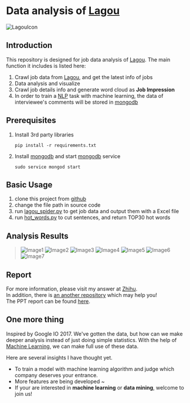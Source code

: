 # Data analysis of [Lagou](http://www.lagou.com/)
![LagouIcon](http://pstatic.lagou.com/www/static/common/widgets/header_c/modules/img/logo_d0915a9.png)

## Introduction
This repository is designed for job data analysis of [Lagou](http://www.lagou.com/). 
The main function it includes is listed here: 

1. Crawl job data from [Lagou](www.lagou.com), and get the latest info of jobs
2. Data analysis and visualize
3. Crawl job details info and generate word cloud as __Job Impression__
4. In order to train a [NLP](http://baike.baidu.com/item/nlp/25220#viewPageContent) task with machine learning, the data of interviewee's comments will be stored in [mongodb](https://docs.mongodb.com/) 

## Prerequisites
1. Install 3rd party libraries

       pip install -r requirements.txt
2. Install [mongodb](https://docs.mongodb.com/) and start [mongodb](https://docs.mongodb.com/) service

       sudo service mongod start


## Basic Usage
1. clone this project from [github](https://github.com/EclipseXuLu/LagouJob.git)
2. change the file path in source code  
3. run [lagou_spider.py](spider/lagou_spider.py) to get job data and output them with a Excel file
4. run [hot_words.py](analysis/hot_words.py) to cut sentences, and return TOP30 hot words

## Analysis Results
> ![Image1](https://pic2.zhimg.com/a0c42bc6bd7c8743687ba50305c85821_b.jpg)
> ![Image2](https://pic3.zhimg.com/f89ca5a008f8ad84a1a2121888aa10c2_b.jpg)
> ![Image3](https://pic1.zhimg.com/85b930c6aff823a3b8ee73973d20f274_b.jpg)
> ![Image4](https://pic2.zhimg.com/0ce1858e3f261f0a90e50e79bd057e8d_b.png)
> ![Image5](https://pic3.zhimg.com/3854e7ca5a8c53e5bb98a2ae3add4a8e_b.png)
> ![Image6](https://pic3.zhimg.com/9c2e99674bcb59e0ff54ca0a3fbe4142_r.jpg)
> ![Image7](https://pic3.zhimg.com/6ea06ad7dd376f51e629635a69b09cba_r.jpg)

## Report
For more information, please visit my answer at [Zhihu](https://www.zhihu.com/question/36132174/answer/94392659).   
In addition, there is [an another repository](https://github.com/EclipseXuLu/JiaYuan.git) which may help you!   
The PPT report can be found [here](拉勾网数据分析.ppsm).

## One more thing
Inspired by Google IO 2017. We've gotten the data, but how can we make deeper analysis instead of just
doing simple statistics. With the help of [Machine Learning](http://baike.baidu.com/link?url=_k8D5Ip3KB8tF-ljDntsbyBEHbmY48S3j4Z58s01MszOeiutS22lr83k_UJRcOSKy1H88FqPcj9WXKiuF5Hy7c1O8NF57EQw43u5Jk1gdaUWhlEgfaAvL-QR5KEi171a),
we can make full use of these data. 

Here are several insights I have thought yet.
* To train a model with machine learning algorithm and judge which company deserves your entrance.
* More features are being developed ~ 
* If your are interested in __machine learning__ or __data mining__, welcome to join us! 
